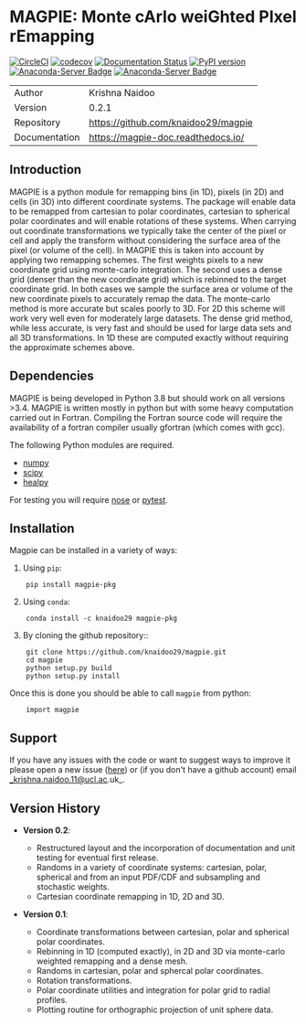 # MAGPIE: Monte cArlo weiGhted PIxel rEmapping

[![CircleCI](https://circleci.com/gh/knaidoo29/magpie/tree/master.svg?style=svg)](https://circleci.com/gh/knaidoo29/magpie/tree/master)
[![codecov](https://codecov.io/gh/knaidoo29/magpie/branch/master/graph/badge.svg?token=P7H8FAJT43)](https://codecov.io/gh/knaidoo29/magpie)
[![Documentation Status](https://readthedocs.org/projects/magpie-doc/badge/?version=latest)](https://magpie-doc.readthedocs.io/en/latest/?badge=latest)
[![PyPI version](https://badge.fury.io/py/magpie-pkg.svg)](https://badge.fury.io/py/magpie-pkg)
[![Anaconda-Server Badge](https://anaconda.org/knaidoo29/magpie-pkg/badges/installer/conda.svg)](https://conda.anaconda.org/knaidoo29)
[![Anaconda-Server Badge](https://anaconda.org/knaidoo29/magpie-pkg/badges/license.svg)](https://anaconda.org/knaidoo29/magpie-pkg)

|               |                                       |
|---------------|---------------------------------------|
| Author        | Krishna Naidoo                        |          
| Version       | 0.2.1                                 |
| Repository    | https://github.com/knaidoo29/magpie   |
| Documentation | https://magpie-doc.readthedocs.io/    |


## Introduction

MAGPIE is a python module for remapping bins (in 1D), pixels (in 2D) and cells
(in 3D) into different coordinate systems. The package will enable data to be
remapped from cartesian to polar coordinates, cartesian to spherical polar coordinates
and will enable rotations of these systems. When carrying out coordinate transformations
we typically take the center of the pixel or cell and apply the transform without
considering the surface area of the pixel (or volume of the cell). In MAGPIE this is
taken into account by applying two remapping schemes. The first weights pixels to a new
coordinate grid using monte-carlo integration. The second uses a dense grid (denser than
the new coordinate grid) which is rebinned to the target coordinate grid. In both cases
we sample the surface area or volume of the new coordinate pixels to accurately remap the
data. The monte-carlo method is more accurate but scales poorly to 3D. For 2D this scheme
will work very well even for moderately large datasets. The dense grid method, while less
accurate, is very fast and should be used for large data sets and all 3D transformations.
In 1D these are computed exactly without requiring the approximate schemes above.

## Dependencies

MAGPIE is being developed in Python 3.8 but should work on all versions >3.4. MAGPIE
is written mostly in python but with some heavy computation carried out in Fortran.
Compiling the Fortran source code will require the availability of a fortran compiler
usually gfortran (which comes with gcc).

The following Python modules are required.

* [numpy](http://www.numpy.org/)
* [scipy](https://scipy.org/)
* [healpy](https://healpy.readthedocs.io/)

For testing you will require [nose](https://nose.readthedocs.io/en/latest/) or [pytest](http://pytest.org/en/latest/).


## Installation

Magpie can be installed in a variety of ways:

1. Using `pip`:

  ```
      pip install magpie-pkg
  ```

2. Using `conda`:

  ```
      conda install -c knaidoo29 magpie-pkg
  ```

3. By cloning the github repository::

  ```
      git clone https://github.com/knaidoo29/magpie.git
      cd magpie
      python setup.py build
      python setup.py install
  ```

Once this is done you should be able to call `magpie` from python:

```
    import magpie
```

## Support

If you have any issues with the code or want to suggest ways to improve it please
open a new issue ([here](https://github.com/knaidoo29/magpie/issues)) or (if you don't have a github account) email _krishna.naidoo.11@ucl.ac.uk_.

## Version History

* **Version 0.2**:
    * Restructured layout and the incorporation of documentation and unit testing for eventual first release.
    * Randoms in a variety of coordinate systems: cartesian, polar, spherical and from an input PDF/CDF and subsampling and stochastic weights.
    * Cartesian coordinate remapping in 1D, 2D and 3D.

* **Version 0.1**:
    * Coordinate transformations between cartesian, polar and spherical polar coordinates.
    * Rebinning in 1D (computed exactly), in 2D and 3D via monte-carlo weighted remapping and a dense mesh.
    * Randoms in cartesian, polar and sphercal polar coordinates.
    * Rotation transformations.
    * Polar coordinate utilities and integration for polar grid to radial profiles.
    * Plotting routine for orthographic projection of unit sphere data.
